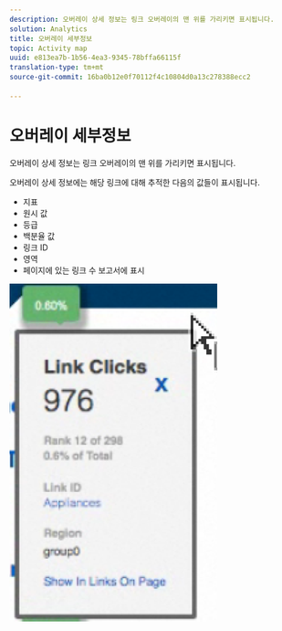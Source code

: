 ```yaml
---
description: 오버레이 상세 정보는 링크 오버레이의 맨 위를 가리키면 표시됩니다.
solution: Analytics
title: 오버레이 세부정보
topic: Activity map
uuid: e813ea7b-1b56-4ea3-9345-78bffa66115f
translation-type: tm+mt
source-git-commit: 16ba0b12e0f70112f4c10804d0a13c278388ecc2

---
```



# 오버레이 세부정보

오버레이 상세 정보는 링크 오버레이의 맨 위를 가리키면 표시됩니다.

오버레이 상세 정보에는 해당 링크에 대해 추적한 다음의 값들이 표시됩니다.

* 지표
* 원시 값
* 등급
* 백분율 값
* 링크 ID
* 영역
* 페이지에 있는 링크 수 보고서에 표시

![](assets/overlay_details.png)

